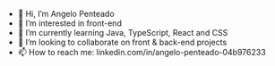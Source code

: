 - 👋 Hi, I’m Angelo Penteado
- 👀 I’m interested in front-end
- 🌱 I’m currently learning Java, TypeScript, React and CSS
- 💞️ I’m looking to collaborate on front & back-end projects 
- 📫 How to reach me: linkedin.com/in/angelo-penteado-04b976233

